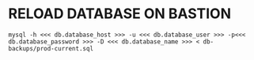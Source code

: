 
# RELOAD DATABASE ON BASTION

```
mysql -h <<< db.database_host >>> -u <<< db.database_user >>> -p<<< db.database_password >>> -D <<< db.database_name >>> < db-backups/prod-current.sql
```
